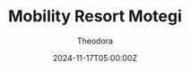 ---
title: "Mobility Resort Motegi"
meta_title: ""
description: "Mobility Resort Motegi - Tochigi Ring by URD for assetto corsa"
date: 2024-11-17T05:00:00Z
thumb: iuDroUW
categories: ["Track"]
author: "Theodora"
tags: ["Super Formula", "Super GT", "URD", "Circuit", "Japan", "Loop"]
draft: false
tracklink: https://ouo.io/Bw1wo8S
trackzipsize: "210 MB"
tracklocation: Japan
trackimage: motegi
trackcity: Motegi Haga
trackhosted: [ "Super Formula", "Super GT"]
tracktype: ["Circuit", "Loop"]
trackclass: "1" 
trackLength: 5.4
trackopened: 2004
tracklayout: 1
trackpitboxes: 52
trackwidth: 12
trackcreator: URD
trackcreatorfull: United Racing Design 
trackversion: "1.5"
trackcsp: "0.2.6"
trackname: "Mobility Resort Motegi"
trackfolder: "tochigi_racing_ring"
trackhost: mods
trackmainimage: 3i2HCPH
trackgallery: ["HFDLtvC", "RGOIVif", "PLCSSwo"] 
---